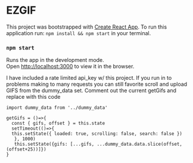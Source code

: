 # EZGIF

This project was bootstrapped with [Create React App](https://github.com/facebook/create-react-app).
To run this application run: ```npm install && npm start``` in your terminal.

### `npm start`
Runs the app in the development mode.<br>
Open [http://localhost:3000](http://localhost:3000) to view it in the browser.


I have included a rate limited api_key w/ this project.
If you run in to problems making to many requests
you can still favorite scroll and upload GIFS from the dummy_data set.
Comment out the  current getGifs and replace with this code

```
import dummy_data from '../dummy_data'

getGifs = ()=>{
  const { gifs, offset } = this.state
  setTimeout(()=>{
  this.setState({ loaded: true, scrolling: false, search: false })
   }, 1000)
   this.setState({gifs: [...gifs, ...dummy_data.data.slice(offset, (offset+25))]})
}
```
